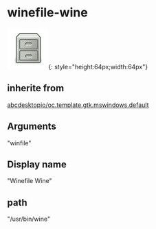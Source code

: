 # winefile-wine
![winefile.svg](/applications/icons/winefile.svg){: style="height:64px;width:64px"}
## inherite from
[abcdesktopio/oc.template.gtk.mswindows.default](abcdesktopio/oc.template.gtk.mswindows.default.md)
## Arguments
"winfile"
## Display name
"Winefile Wine"
## path
"/usr/bin/wine"
